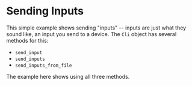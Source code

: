 # Sending Inputs

This simple example shows sending "inputs" -- inputs are just what they sound like, an input you
send to a device. The `Cli` object has several methods for this:

* `send_input`
* `send_inputs`
* `send_inputs_from_file`

The example here shows using all three methods.

